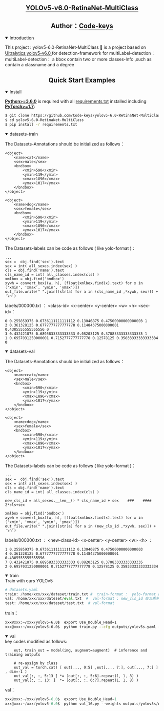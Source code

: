 
## <div align="center"><a href="https://xiaoxiaochenxu.top">YOLOv5-v6.0-RetinaNet-MultiClass<br></a></div>
## <div align="center">Author：<a href="https://github.com/Code-keys/yolov5-6.0-RetinaNet-MultiClass">Code-keys<br></a></div>

<details open>
<summary>Introduction</summary>
<p>
This project :  yolov5-6.0-RetinaNet-MultiClass 🚀 is a project based on <a href="https://github.com/ultralytics/yolov5">Ultralytics yolov5-v6.0 </a> for detection-framework for multiLabel-detection： <br>
multiLabel-detection：  a bbox contain two or more classes-Info ,such as contain a classname and a degree <br>
</p>
</details>



## <div align="center">Quick Start Examples</div>

<details open>
<summary>Install</summary>

[**Python>=3.6.0**](https://www.python.org/) is required with all
[requirements.txt](https://github.com/ultralytics/yolov5/blob/master/requirements.txt) installed including
[**PyTorch>=1.7**](https://pytorch.org/get-started/locally/):
<!-- $ sudo apt update && apt install -y libgl1-mesa-glx libsm6 libxext6 libxrender-dev -->

```bash
$ git clone https://github.com/Code-keys/yolov5-6.0-RetinaNet-MultiClass
$ cd yolov5-6.0-RetinaNet-MultiClass
$ pip install -r requirements.txt
```

</details>

<details open>
<summary>datasets-train</summary>

The Datasets-Annotations should be initialized as follows： 

	<object>
		<name>cat</name>
		<sex>male</sex>
		<bndbox>
			<xmin>590</xmin>
			<ymin>119</ymin>
			<xmax>1896</xmax>
			<ymax>1017</ymax>
		</bndbox>
	</object>	

    <object>
		<name>dog</name>
		<sex>female</sex>
		<bndbox>
			<xmin>590</xmin>
			<ymin>119</ymin>
			<xmax>1896</xmax>
			<ymax>1017</ymax>
		</bndbox>
	</object>


The Datasets-labels can be code as follows ( like yolo-format )： 

    ...
    sex =  obj.find('sex').text  
    sex = int( all_sexes.index(sex) )  
    cls = obj.find('name').text
    cls_name_id = int( all_classes.index(cls) )   
    xmlbox = obj.find('bndbox')
    xywh = convert_box((w, h), [float(xmlbox.find(x).text) for x in ('xmin', 'xmax', 'ymin', 'ymax')])  
    out_file.write(" ".join([str(a) for a in (cls_name_id ,*xywh, sex)]) + '\n')

labels/000000.txt ： \<class-id> \<x-center> \<y-center> \<w> \<h> \<sex-id>：

    0 0.255859375 0.6736111111111112 0.13046875 0.47500000000000003 1
    2 0.361328125 0.6777777777777778 0.11484375000000001 0.4305555555555556 0
    3 0.432421875 0.6895833333333333 0.08203125 0.37083333333333335 1
    1 0.6957031250000001 0.7152777777777778 0.12578125 0.35833333333333334 0


</details>

<details open>
<summary>datasets-val</summary>

The Datasets-Annotations should be initialized as follows： 

	<object>
		<name>cat</name>
		<sex>male</sex>
		<bndbox>
			<xmin>590</xmin>
			<ymin>119</ymin>
			<xmax>1896</xmax>
			<ymax>1017</ymax>
		</bndbox>
	</object>	

    <object>
		<name>dog</name>
		<sex>female</sex>
		<bndbox>
			<xmin>590</xmin>
			<ymin>119</ymin>
			<xmax>1896</xmax>
			<ymax>1017</ymax>
		</bndbox>
	</object>


The Datasets-labels can be code as follows ( like yolo-format )： 

    ...
    sex =  obj.find('sex').text  
    sex = int( all_sexes.index(sex) )  
    cls = obj.find('name').text
    cls_name_id = int( all_classes.index(cls) )   

    new_cls_id = all_sexes.__len__() * cls_name_id + sex    ###    ####  2*cls+sex

    xmlbox = obj.find('bndbox')
    xywh = convert_box((w, h), [float(xmlbox.find(x).text) for x in ('xmin', 'xmax', 'ymin', 'ymax')])  
    out_file.write(" ".join([str(a) for a in (new_cls_id ,*xywh, sex)]) + '\n') 

labels/000000.txt ： \<new-class-id> \<x-center> \<y-center> \<w> \<h> ：

    1 0.255859375 0.6736111111111112 0.13046875 0.47500000000000003 
    4 0.361328125 0.6777777777777778 0.11484375000000001 0.4305555555555556  
    7 0.432421875 0.6895833333333333 0.08203125 0.37083333333333335  
    2 0.6957031250000001 0.7152777777777778 0.12578125 0.35833333333333334  
 
</details>

<details open>
<summary>train</summary> 
Train with ours YOLOv5   

```python 
# datasets.yaml
train: /home/xxx/xxx/dateset/train.txt #  train-format :  yolo-format append a sex-id
val: /home/xxx/xxx/dateset/eval.txt  #  val-format : new_cls_id 交叉乘积结果
test: /home/xxx/xxx/dateset/test.txt  # val-format 
``` 
train：
```sh 
xxx@xxx:~/xxx/yolov5-6.0$  export Use_Double_Head=1
xxx@xxx:~/xxx/yolov5-6.0$  python train.py --cfg outputs/yolov5s.yaml --data datasets.yaml 
``` 
</details>



<details open>
<summary>val</summary>
key codes modified as follows:

        out, train_out = model(img, augment=augment)  # inference and training outputs  

        # re-assign by class
        out_val = torch.cat( [ out[..., 0:5] ,out[..., 7:], out[..., 7:] ] , dim=-1 )
        out_val[:, :, 5:13 ] *= (out[:, :, 5:6].repeat(1, 1, 8) )
        out_val[:, :, 13: ]  *= (out[:, :, 6:7].repeat(1, 1, 8) )
val：
```python
xxx@xxx:~/xxx/yolov5-6.0$  export Use_Double_Head=1
xxx@xxx:~/xxx/yolov5-6.0$  python val_16.py --weights outputs/yolov5s/weights/best.pt --data datasets.yaml 
```
</details>